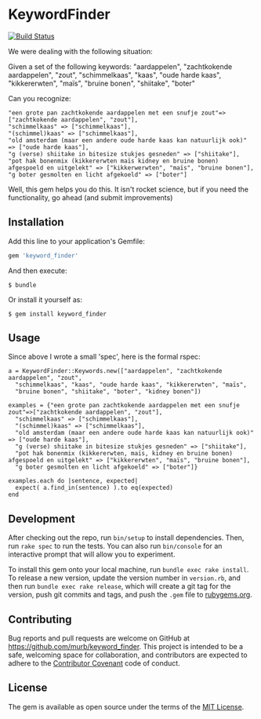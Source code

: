 # KeywordFinder

[![Build Status](https://travis-ci.org/murb/keyword_finder.svg)](https://travis-ci.org/murb/keyword_finder)

We were dealing with the following situation:

Given a set of the following keywords: "aardappelen", "zachtkokende aardappelen", "zout", "schimmelkaas", "kaas", "oude harde kaas", "kikkererwten", "maïs", "bruine bonen", "shiitake", "boter"

Can you recognize:

    "een grote pan zachtkokende aardappelen met een snufje zout"=>["zachtkokende aardappelen", "zout"],
    "schimmelkaas" => ["schimmelkaas"],
    "(schimmel)kaas" => ["schimmelkaas"],
    "old amsterdam (maar een andere oude harde kaas kan natuurlijk ook)" => ["oude harde kaas"],
    "g (verse) shiitake in bitesize stukjes gesneden" => ["shiitake"],
    "pot hak bonenmix (kikkererwten maïs kidney en bruine bonen) afgespoeld en uitgelekt" => ["kikkerwerwten", "maïs", "bruine bonen"],
    "g boter gesmolten en licht afgekoeld" => ["boter"]

Well, this gem helps you do this. It isn't rocket science, but if you need the functionality, go ahead (and submit improvements)

## Installation

Add this line to your application's Gemfile:

```ruby
gem 'keyword_finder'
```

And then execute:

    $ bundle

Or install it yourself as:

    $ gem install keyword_finder

## Usage

Since above I wrote a small 'spec', here is the formal rspec:

    a = KeywordFinder::Keywords.new(["aardappelen", "zachtkokende aardappelen", "zout",
      "schimmelkaas", "kaas", "oude harde kaas", "kikkererwten", "maïs",
      "bruine bonen", "shiitake", "boter", "kidney bonen"])

    examples = {"een grote pan zachtkokende aardappelen met een snufje zout"=>["zachtkokende aardappelen", "zout"],
      "schimmelkaas" => ["schimmelkaas"],
      "(schimmel)kaas" => ["schimmelkaas"],
      "old amsterdam (maar een andere oude harde kaas kan natuurlijk ook)" => ["oude harde kaas"],
      "g (verse) shiitake in bitesize stukjes gesneden" => ["shiitake"],
      "pot hak bonenmix (kikkererwten, maïs, kidney en bruine bonen) afgespoeld en uitgelekt" => ["kikkererwten", "maïs", "bruine bonen"],
      "g boter gesmolten en licht afgekoeld" => ["boter"]}

    examples.each do |sentence, expected|
      expect( a.find_in(sentence) ).to eq(expected)
    end

## Development

After checking out the repo, run `bin/setup` to install dependencies. Then, run `rake spec` to run the tests. You can also run `bin/console` for an interactive prompt that will allow you to experiment.

To install this gem onto your local machine, run `bundle exec rake install`. To release a new version, update the version number in `version.rb`, and then run `bundle exec rake release`, which will create a git tag for the version, push git commits and tags, and push the `.gem` file to [rubygems.org](https://rubygems.org).

## Contributing

Bug reports and pull requests are welcome on GitHub at https://github.com/murb/keyword_finder. This project is intended to be a safe, welcoming space for collaboration, and contributors are expected to adhere to the [Contributor Covenant](contributor-covenant.org) code of conduct.


## License

The gem is available as open source under the terms of the [MIT License](http://opensource.org/licenses/MIT).


